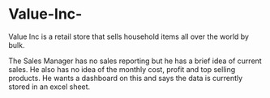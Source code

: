 # Value-Inc-
Value Inc is a retail store that sells household items all over the world by bulk. 

The Sales Manager has no sales reporting but he has a brief idea of current sales.
He also has no idea of the monthly cost, profit and top selling products. He wants a
dashboard on this and says the data is currently stored in an excel sheet.
